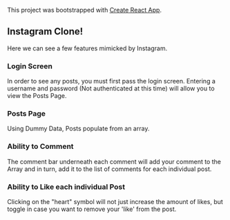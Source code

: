 This project was bootstrapped with [Create React App](https://github.com/facebook/create-react-app).

## Instagram Clone!

Here we can see a few features mimicked by Instagram.

### Login Screen

In order to see any posts, you must first pass the login screen. Entering a username and password (Not authenticated at this time) will allow you to view the Posts Page.

### Posts Page

Using Dummy Data, Posts populate from an array.

### Ability to Comment

The comment bar underneath each comment will add your comment to the Array and in turn, add it to the list of comments for each individual post.

### Ability to Like each individual Post

Clicking on the "heart" symbol will not just increase the amount of likes, but toggle in case you want to remove your 'like' from the post.
